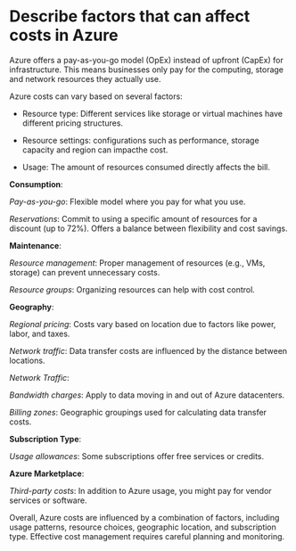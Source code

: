 # Describe factors that can affect costs in Azure

Azure offers a pay-as-you-go model (OpEx) instead of upfront (CapEx) for infrastructure. 
This means businesses only pay for the computing, storage and network resources they actually use.

Azure costs can vary based on several factors: 

  * Resource type: Different services like storage or virtual machines have different pricing structures.

  * Resource settings: configurations such as performance, storage capacity and region can impacthe cost.

  * Usage: The amount of resources consumed directly affects the bill.

**Consumption**:

*Pay-as-you-go*: Flexible model where you pay for what you use.

*Reservations*: Commit to using a specific amount of resources for a discount (up to 72%). Offers a balance between flexibility and cost savings.

**Maintenance**:

*Resource management*: Proper management of resources (e.g., VMs, storage) can prevent unnecessary costs.

*Resource groups*: Organizing resources can help with cost control.

**Geography**:

*Regional pricing*: Costs vary based on location due to factors like power, labor, and taxes.

*Network traffic*: Data transfer costs are influenced by the distance between locations.

*Network Traffic*:

*Bandwidth charges*: Apply to data moving in and out of Azure datacenters.

*Billing zones*: Geographic groupings used for calculating data transfer costs.

**Subscription Type**:

*Usage allowances*: Some subscriptions offer free services or credits.

**Azure Marketplace**:

*Third-party costs*: In addition to Azure usage, you might pay for vendor services or software.

Overall, Azure costs are influenced by a combination of factors, including usage patterns, resource choices, geographic location, and subscription type. 
Effective cost management requires careful planning and monitoring.
